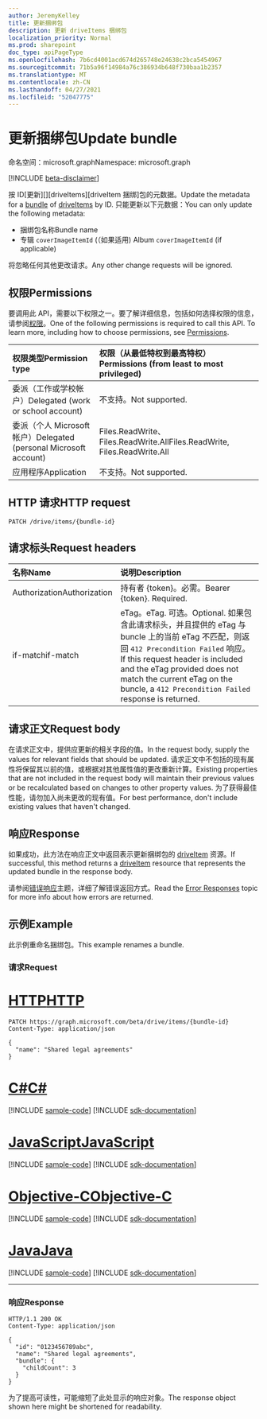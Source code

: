 ```yaml
---
author: JeremyKelley
title: 更新捆绑包
description: 更新 driveItems 捆绑包
localization_priority: Normal
ms.prod: sharepoint
doc_type: apiPageType
ms.openlocfilehash: 7b6cd4001acd674d265748e24638c2bca5454967
ms.sourcegitcommit: 71b5a96f14984a76c386934b648f730baa1b2357
ms.translationtype: MT
ms.contentlocale: zh-CN
ms.lasthandoff: 04/27/2021
ms.locfileid: "52047775"
---
```

# <a name="update-bundle"></a><span data-ttu-id="573d9-103">更新捆绑包</span><span class="sxs-lookup"><span data-stu-id="573d9-103">Update bundle</span></span>

<span data-ttu-id="573d9-104">命名空间：microsoft.graph</span><span class="sxs-lookup"><span data-stu-id="573d9-104">Namespace: microsoft.graph</span></span>

[!INCLUDE [beta-disclaimer](../../includes/beta-disclaimer.md)]

<span data-ttu-id="573d9-105">按 ID[更新][][driveItems][driveItem 捆绑]包的元数据。</span><span class="sxs-lookup"><span data-stu-id="573d9-105">Update the metadata for a [bundle][] of [driveItems][driveItem] by ID.</span></span>
<span data-ttu-id="573d9-106">只能更新以下元数据：</span><span class="sxs-lookup"><span data-stu-id="573d9-106">You can only update the following metadata:</span></span>

* <span data-ttu-id="573d9-107">捆绑包名称</span><span class="sxs-lookup"><span data-stu-id="573d9-107">Bundle name</span></span>
* <span data-ttu-id="573d9-108">专辑 `coverImageItemId` (（如果适用) </span><span class="sxs-lookup"><span data-stu-id="573d9-108">Album `coverImageItemId` (if applicable)</span></span>

<span data-ttu-id="573d9-109">将忽略任何其他更改请求。</span><span class="sxs-lookup"><span data-stu-id="573d9-109">Any other change requests will be ignored.</span></span>

## <a name="permissions"></a><span data-ttu-id="573d9-110">权限</span><span class="sxs-lookup"><span data-stu-id="573d9-110">Permissions</span></span>

<span data-ttu-id="573d9-p102">要调用此 API，需要以下权限之一。要了解详细信息，包括如何选择权限的信息，请参阅[权限](/graph/permissions-reference)。</span><span class="sxs-lookup"><span data-stu-id="573d9-p102">One of the following permissions is required to call this API. To learn more, including how to choose permissions, see [Permissions](/graph/permissions-reference).</span></span>

|<span data-ttu-id="573d9-113">权限类型</span><span class="sxs-lookup"><span data-stu-id="573d9-113">Permission type</span></span>      | <span data-ttu-id="573d9-114">权限（从最低特权到最高特权）</span><span class="sxs-lookup"><span data-stu-id="573d9-114">Permissions (from least to most privileged)</span></span>              |
|:--------------------|:---------------------------------------------------------|
|<span data-ttu-id="573d9-115">委派（工作或学校帐户）</span><span class="sxs-lookup"><span data-stu-id="573d9-115">Delegated (work or school account)</span></span> | <span data-ttu-id="573d9-116">不支持。</span><span class="sxs-lookup"><span data-stu-id="573d9-116">Not supported.</span></span>                             |
|<span data-ttu-id="573d9-117">委派（个人 Microsoft 帐户）</span><span class="sxs-lookup"><span data-stu-id="573d9-117">Delegated (personal Microsoft account)</span></span> | <span data-ttu-id="573d9-118">Files.ReadWrite、Files.ReadWrite.All</span><span class="sxs-lookup"><span data-stu-id="573d9-118">Files.ReadWrite, Files.ReadWrite.All</span></span>   |
|<span data-ttu-id="573d9-119">应用程序</span><span class="sxs-lookup"><span data-stu-id="573d9-119">Application</span></span>          | <span data-ttu-id="573d9-120">不支持。</span><span class="sxs-lookup"><span data-stu-id="573d9-120">Not supported.</span></span>                                           |

## <a name="http-request"></a><span data-ttu-id="573d9-121">HTTP 请求</span><span class="sxs-lookup"><span data-stu-id="573d9-121">HTTP request</span></span>

<!-- { "blockType": "ignored" } -->

```http
PATCH /drive/items/{bundle-id}
```

## <a name="request-headers"></a><span data-ttu-id="573d9-122">请求标头</span><span class="sxs-lookup"><span data-stu-id="573d9-122">Request headers</span></span>

| <span data-ttu-id="573d9-123">名称</span><span class="sxs-lookup"><span data-stu-id="573d9-123">Name</span></span>          | <span data-ttu-id="573d9-124">说明</span><span class="sxs-lookup"><span data-stu-id="573d9-124">Description</span></span>  |
|:------------- |:------------ |
| <span data-ttu-id="573d9-125">Authorization</span><span class="sxs-lookup"><span data-stu-id="573d9-125">Authorization</span></span> | <span data-ttu-id="573d9-p103">持有者 \{token\}。必需。</span><span class="sxs-lookup"><span data-stu-id="573d9-p103">Bearer \{token\}. Required.</span></span> |
| <span data-ttu-id="573d9-128">if-match</span><span class="sxs-lookup"><span data-stu-id="573d9-128">if-match</span></span>      | <span data-ttu-id="573d9-129">eTag。</span><span class="sxs-lookup"><span data-stu-id="573d9-129">eTag.</span></span> <span data-ttu-id="573d9-130">可选。</span><span class="sxs-lookup"><span data-stu-id="573d9-130">Optional.</span></span> <span data-ttu-id="573d9-131">如果包含此请求标头，并且提供的 eTag 与 buncle 上的当前 eTag 不匹配，则返回 `412 Precondition Failed` 响应。</span><span class="sxs-lookup"><span data-stu-id="573d9-131">If this request header is included and the eTag provided does not match the current eTag on the buncle, a `412 Precondition Failed` response is returned.</span></span>

## <a name="request-body"></a><span data-ttu-id="573d9-132">请求正文</span><span class="sxs-lookup"><span data-stu-id="573d9-132">Request body</span></span>

<span data-ttu-id="573d9-133">在请求正文中，提供应更新的相关字段的值。</span><span class="sxs-lookup"><span data-stu-id="573d9-133">In the request body, supply the values for relevant fields that should be updated.</span></span> <span data-ttu-id="573d9-134">请求正文中不包括的现有属性将保留其以前的值，或根据对其他属性值的更改重新计算。</span><span class="sxs-lookup"><span data-stu-id="573d9-134">Existing properties that are not included in the request body will maintain their previous values or be recalculated based on changes to other property values.</span></span> <span data-ttu-id="573d9-135">为了获得最佳性能，请勿加入尚未更改的现有值。</span><span class="sxs-lookup"><span data-stu-id="573d9-135">For best performance, don't include existing values that haven't changed.</span></span>

## <a name="response"></a><span data-ttu-id="573d9-136">响应</span><span class="sxs-lookup"><span data-stu-id="573d9-136">Response</span></span>

<span data-ttu-id="573d9-137">如果成功，此方法在响应正文中返回表示更新捆绑包的 [driveItem][] 资源。</span><span class="sxs-lookup"><span data-stu-id="573d9-137">If successful, this method returns a [driveItem][] resource that represents the updated bundle in the response body.</span></span>

<span data-ttu-id="573d9-138">请参阅[错误响应][error-response]主题，详细了解错误返回方式。</span><span class="sxs-lookup"><span data-stu-id="573d9-138">Read the [Error Responses][error-response] topic for more info about how errors are returned.</span></span>

## <a name="example"></a><span data-ttu-id="573d9-139">示例</span><span class="sxs-lookup"><span data-stu-id="573d9-139">Example</span></span>

<span data-ttu-id="573d9-140">此示例重命名捆绑包。</span><span class="sxs-lookup"><span data-stu-id="573d9-140">This example renames a bundle.</span></span>

### <a name="request"></a><span data-ttu-id="573d9-141">请求</span><span class="sxs-lookup"><span data-stu-id="573d9-141">Request</span></span>


# <a name="http"></a>[<span data-ttu-id="573d9-142">HTTP</span><span class="sxs-lookup"><span data-stu-id="573d9-142">HTTP</span></span>](#tab/http)
<!-- { "blockType": "request", "name": "rename-bundle" } -->

```http
PATCH https://graph.microsoft.com/beta/drive/items/{bundle-id}
Content-Type: application/json

{
  "name": "Shared legal agreements"
}
```
# <a name="c"></a>[<span data-ttu-id="573d9-143">C#</span><span class="sxs-lookup"><span data-stu-id="573d9-143">C#</span></span>](#tab/csharp)
[!INCLUDE [sample-code](../includes/snippets/csharp/rename-bundle-csharp-snippets.md)]
[!INCLUDE [sdk-documentation](../includes/snippets/snippets-sdk-documentation-link.md)]

# <a name="javascript"></a>[<span data-ttu-id="573d9-144">JavaScript</span><span class="sxs-lookup"><span data-stu-id="573d9-144">JavaScript</span></span>](#tab/javascript)
[!INCLUDE [sample-code](../includes/snippets/javascript/rename-bundle-javascript-snippets.md)]
[!INCLUDE [sdk-documentation](../includes/snippets/snippets-sdk-documentation-link.md)]

# <a name="objective-c"></a>[<span data-ttu-id="573d9-145">Objective-C</span><span class="sxs-lookup"><span data-stu-id="573d9-145">Objective-C</span></span>](#tab/objc)
[!INCLUDE [sample-code](../includes/snippets/objc/rename-bundle-objc-snippets.md)]
[!INCLUDE [sdk-documentation](../includes/snippets/snippets-sdk-documentation-link.md)]

# <a name="java"></a>[<span data-ttu-id="573d9-146">Java</span><span class="sxs-lookup"><span data-stu-id="573d9-146">Java</span></span>](#tab/java)
[!INCLUDE [sample-code](../includes/snippets/java/rename-bundle-java-snippets.md)]
[!INCLUDE [sdk-documentation](../includes/snippets/snippets-sdk-documentation-link.md)]

---


### <a name="response"></a><span data-ttu-id="573d9-147">响应</span><span class="sxs-lookup"><span data-stu-id="573d9-147">Response</span></span>

<!-- { "blockType": "response", "@odata.type": "microsoft.graph.driveItem", "truncated": true } -->

```http
HTTP/1.1 200 OK
Content-Type: application/json

{
  "id": "0123456789abc",
  "name": "Shared legal agreements",
  "bundle": {
    "childCount": 3
  }
}
```

<span data-ttu-id="573d9-148">为了提高可读性，可能缩短了此处显示的响应对象。</span><span class="sxs-lookup"><span data-stu-id="573d9-148">The response object shown here might be shortened for readability.</span></span>


[bundle]: ../resources/bundle.md
[driveItem]: ../resources/driveItem.md
[error-response]: /graph/errors

<!-- {
  "type": "#page.annotation",
  "description": "Update or replace the contents or properties of a bundle.",
  "keywords": "update,replace,contents,bundle",
  "section": "documentation",
    "tocPath&quot;: &quot;Bundles/Update"
} -->


